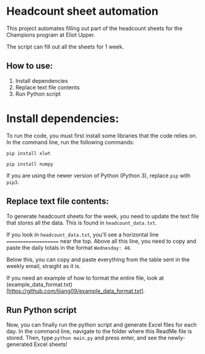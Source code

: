 # Headcount sheet automation

This project automates filling out part of the headcount sheets for the Champions program at Eliot Upper.

The script can fill out all the sheets for 1 week.

## How to use:

1. Install dependencies
2. Replace text file contents
3. Run Python script

# Install dependencies:

To run the code, you must first install some libraries that the code relies on. In the command line, run the following commands:

`pip install xlwt`

`pip install numpy`

If you are using the newer version of Python (Python 3), replace `pip` with `pip3`.

## Replace text file contents:

To generate headcount sheets for the week, you need to update the text file that stores all the data. This is found in `headcount_data.txt`.

If you look in `headcount_data.txt`, you'll see a horizontal line `===================` near the top. Above all this line, you need to copy and paste the daily totals in the format `Wednesday: 48`.

Below this, you can copy and paste everything from the table sent in the weekly email, straight as it is.

If you need an example of how to format the entire file, look at (example_data_format.txt)[https://github.com/ljiang09/example_data_format.txt].

## Run Python script

Now, you can finally run the python script and generate Excel files for each day. In the command line, navigate to the folder where this ReadMe file is stored. Then, type `python main.py` and press enter, and see the newly-generated Excel sheets!
